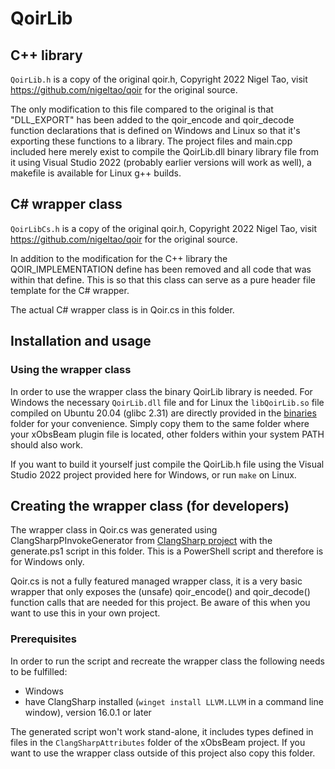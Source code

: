 ﻿# QoirLib
## C++ library
`QoirLib.h` is a copy of the original qoir.h, Copyright 2022 Nigel Tao, visit https://github.com/nigeltao/qoir for the original source.

The only modification to this file compared to the original is that "DLL_EXPORT" has been added to the qoir_encode and qoir_decode function declarations that is defined on Windows and Linux so that it's exporting these functions to a library.
The project files and main.cpp included here merely exist to compile the QoirLib.dll binary library file from it using Visual Studio 2022 (probably earlier versions will work as well), a makefile is available for Linux g++ builds.

## C# wrapper class
`QoirLibCs.h` is a copy of the original qoir.h, Copyright 2022 Nigel Tao, visit https://github.com/nigeltao/qoir for the original source.

In addition to the modification for the C++ library the QOIR_IMPLEMENTATION define has been removed and all code that was within that define. This is so that this class can serve as a pure header file template for the C# wrapper.

The actual C# wrapper class is in Qoir.cs in this folder.

## Installation and usage
### Using the wrapper class
In order to use the wrapper class the binary QoirLib library is needed. For Windows the necessary `QoirLib.dll` file and for Linux the `libQoirLib.so` file compiled on Ubuntu 20.04 (glibc 2.31) are directly provided in the [binaries](binaries) folder for your convenience. Simply copy them to the same folder where your xObsBeam plugin file is located, other folders within your system PATH should also work.

If you want to build it yourself just compile the QoirLib.h file using the Visual Studio 2022 project provided here for Windows, or run `make` on Linux.

## Creating the wrapper class (for developers)
The wrapper class in Qoir.cs was generated using ClangSharpPInvokeGenerator from [ClangSharp project](https://github.com/dotnet/ClangSharp) with the generate.ps1 script in this folder. This is a PowerShell script and therefore is for Windows only.

Qoir.cs is not a fully featured managed wrapper class, it is a very basic wrapper that only exposes the (unsafe) qoir_encode() and qoir_decode() function calls that are needed for this project. Be aware of this when you want to use this in your own project.

### Prerequisites
In order to run the script and recreate the wrapper class the following needs to be fulfilled:
- Windows
- have ClangSharp installed (`winget install LLVM.LLVM` in a command line window), version 16.0.1 or later

The generated script won't work stand-alone, it includes types defined in files in the `ClangSharpAttributes` folder of the xObsBeam project. If you want to use the wrapper class outside of this project also copy this folder.
